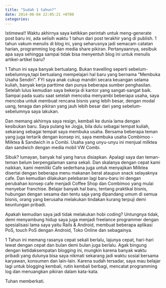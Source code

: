 ```yaml
---
title: "Sudah 1 tahun?"
date: 2014-06-04 22:05:21 +0700
categories: 
---
```


Istimewa!! Waktu akhirnya saya ketikkan perintah untuk meng-generate post baru ini, ada selisih waktu 1 tahun dari post terakhir yang di publish. 1 tahun vakum menulis di blog ini, yang seharusnya jadi semacam catatan harian, programming log dan media share pikiran. Pertanyaannya, sesibuk apa saya sehingga sampai tidak bisa menyentuh blog ini untuk menulis artikel-artikel baru?
<!--more-->
1 Tahun ini saya banyak bertualang. Bukan travelling seperti sebelum-sebelumnya,tapi bertualang mempelajari hal baru yang bernama "Membuka Usaha Sendiri". FYI saya anak cukup mandiri secara keuangan selama kuliah, banyak kerja parttime dan punya beberapa sumber penghasilan. Setelah lulus kemudian saya bekerja di kantor yang sangat-sangat baik. Sampai pada suatu saat setelah mencoba menyambi beberapa usaha, saya mencoba untuk membuat rencana bisnis yang lebih besar, dengan modal uang, tenaga dan pikiran yang jauh lebih besar dari yang sebelum-sebelumnya saya lakukan.

Dan memang akhirnya saya resign, kembali ke dunia lama dengan kesibukan baru. Saya pulang ke Jogja, bila dulu sebagai tempat kuliah, sekarang sebagai tempat saya membuka usaha. Bersama beberapa teman yang juga tertarik dengan konsep ini, saya membuka usaha Combimoo - Milktea & Sandwich in a Combi. Usaha yang unyu-unyu ini menjual milktea dan sandwich dengan media mobil VW Combi. 

Sibuk? lumayan, banyak hal yang harus disiapkan. Apalagi saya dan teman-teman belum berpengalaman sama sekali. Dan skalanya dengan cepat kami naikkan, kami memiliki Cafe sederhana juga untuk menyajikan Milktea disertai dengan beberapa menu makanan berat ataupun snack selayaknya cafe. Dan kemudian dilakukan pelebaran lagi baru-baru ini dengan perubahan konsep cafe menjadi Coffee Shop dan Combimoo yang mulai menyebar franchise. Belajar banyak hal baru, tentang praktikal bisnis, hubungan dengan sesama dan tentu saja yang dipandang umum di semua bisnis, orang yang berusaha melakukan tindakan kurang terpuji demi keuntungan pribadi.

Apakah kemudian saya jadi tidak melakukan hobi coding? Untungnya tidak, demi menyambung hidup saya juga menjadi freelance programmer dengan spesialisasi lama saya yaitu Rails & Android, membuat beberapa aplikasi PoS, touch PoS dengan Android, Toko Online dan sebagainya.

1 Tahun ini memang rasanya cepat sekali berlalu, lajunya cepat, hari-hari lewat dengan cepat dan bulan demi bulan juga berlalu. Agak bingung dengan ketidaksempatan blogging ini, mungkin karena banyak waktu pribadi yang dulunya bisa saya nikmati sekarang jadi waktu sosial bersama karyawan, konsumen dan lain-lain. Karena sudah tersadar, saya mau belajar lagi untuk blogging kembali, rutin kembali berbagi, mencatat programming log dan menuangkan pikiran dalam kata-kata. 

Tuhan memberkati.